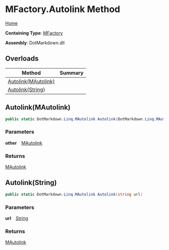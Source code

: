 # MFactory\.Autolink Method

[Home](../../../../README.md)

**Containing Type**: [MFactory](../README.md)

**Assembly**: DotMarkdown\.dll

## Overloads

| Method | Summary |
| ------ | ------- |
| [Autolink(MAutolink)](#DotMarkdown_Linq_MFactory_Autolink_DotMarkdown_Linq_MAutolink_) | |
| [Autolink(String)](#DotMarkdown_Linq_MFactory_Autolink_System_String_) | |

## Autolink\(MAutolink\) <a id="DotMarkdown_Linq_MFactory_Autolink_DotMarkdown_Linq_MAutolink_"></a>

```csharp
public static DotMarkdown.Linq.MAutolink Autolink(DotMarkdown.Linq.MAutolink other)
```

### Parameters

**other** &ensp; [MAutolink](../../MAutolink/README.md)

### Returns

[MAutolink](../../MAutolink/README.md)

## Autolink\(String\) <a id="DotMarkdown_Linq_MFactory_Autolink_System_String_"></a>

```csharp
public static DotMarkdown.Linq.MAutolink Autolink(string url)
```

### Parameters

**url** &ensp; [String](https://docs.microsoft.com/en-us/dotnet/api/system.string)

### Returns

[MAutolink](../../MAutolink/README.md)

